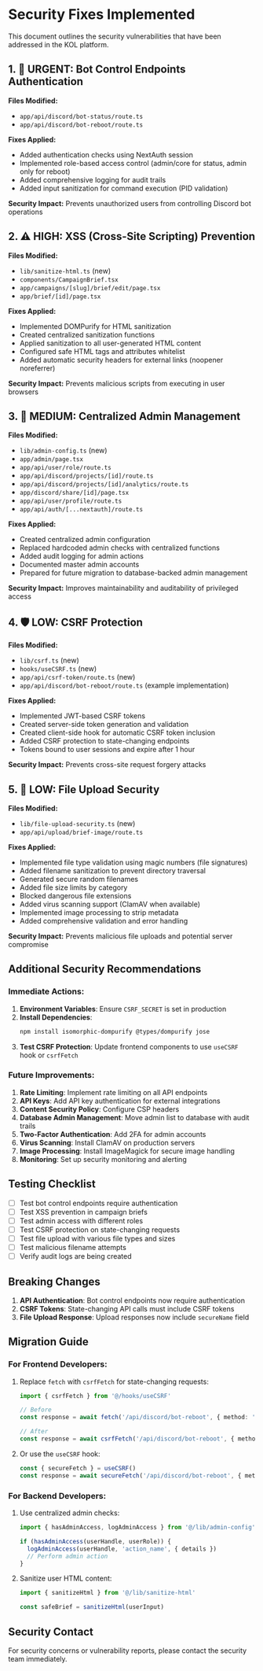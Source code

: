 # Security Fixes Implemented

This document outlines the security vulnerabilities that have been addressed in the KOL platform.

## 1. 🚨 URGENT: Bot Control Endpoints Authentication

**Files Modified:**
- `app/api/discord/bot-status/route.ts`
- `app/api/discord/bot-reboot/route.ts`

**Fixes Applied:**
- Added authentication checks using NextAuth session
- Implemented role-based access control (admin/core for status, admin only for reboot)
- Added comprehensive logging for audit trails
- Added input sanitization for command execution (PID validation)

**Security Impact:** Prevents unauthorized users from controlling Discord bot operations

## 2. ⚠️ HIGH: XSS (Cross-Site Scripting) Prevention

**Files Modified:**
- `lib/sanitize-html.ts` (new)
- `components/CampaignBrief.tsx`
- `app/campaigns/[slug]/brief/edit/page.tsx`
- `app/brief/[id]/page.tsx`

**Fixes Applied:**
- Implemented DOMPurify for HTML sanitization
- Created centralized sanitization functions
- Applied sanitization to all user-generated HTML content
- Configured safe HTML tags and attributes whitelist
- Added automatic security headers for external links (noopener noreferrer)

**Security Impact:** Prevents malicious scripts from executing in user browsers

## 3. 🔐 MEDIUM: Centralized Admin Management

**Files Modified:**
- `lib/admin-config.ts` (new)
- `app/admin/page.tsx`
- `app/api/user/role/route.ts`
- `app/api/discord/projects/[id]/route.ts`
- `app/api/discord/projects/[id]/analytics/route.ts`
- `app/discord/share/[id]/page.tsx`
- `app/api/user/profile/route.ts`
- `app/api/auth/[...nextauth]/route.ts`

**Fixes Applied:**
- Created centralized admin configuration
- Replaced hardcoded admin checks with centralized functions
- Added audit logging for admin actions
- Documented master admin accounts
- Prepared for future migration to database-backed admin management

**Security Impact:** Improves maintainability and auditability of privileged access

## 4. 🛡️ LOW: CSRF Protection

**Files Modified:**
- `lib/csrf.ts` (new)
- `hooks/useCSRF.ts` (new)
- `app/api/csrf-token/route.ts` (new)
- `app/api/discord/bot-reboot/route.ts` (example implementation)

**Fixes Applied:**
- Implemented JWT-based CSRF tokens
- Created server-side token generation and validation
- Created client-side hook for automatic CSRF token inclusion
- Added CSRF protection to state-changing endpoints
- Tokens bound to user sessions and expire after 1 hour

**Security Impact:** Prevents cross-site request forgery attacks

## 5. 📁 LOW: File Upload Security

**Files Modified:**
- `lib/file-upload-security.ts` (new)
- `app/api/upload/brief-image/route.ts`

**Fixes Applied:**
- Implemented file type validation using magic numbers (file signatures)
- Added filename sanitization to prevent directory traversal
- Generated secure random filenames
- Added file size limits by category
- Blocked dangerous file extensions
- Added virus scanning support (ClamAV when available)
- Implemented image processing to strip metadata
- Added comprehensive validation and error handling

**Security Impact:** Prevents malicious file uploads and potential server compromise

## Additional Security Recommendations

### Immediate Actions:
1. **Environment Variables**: Ensure `CSRF_SECRET` is set in production
2. **Install Dependencies**: 
   ```bash
   npm install isomorphic-dompurify @types/dompurify jose
   ```
3. **Test CSRF Protection**: Update frontend components to use `useCSRF` hook or `csrfFetch`

### Future Improvements:
1. **Rate Limiting**: Implement rate limiting on all API endpoints
2. **API Keys**: Add API key authentication for external integrations
3. **Content Security Policy**: Configure CSP headers
4. **Database Admin Management**: Move admin list to database with audit trails
5. **Two-Factor Authentication**: Add 2FA for admin accounts
6. **Virus Scanning**: Install ClamAV on production servers
7. **Image Processing**: Install ImageMagick for secure image handling
8. **Monitoring**: Set up security monitoring and alerting

## Testing Checklist

- [ ] Test bot control endpoints require authentication
- [ ] Test XSS prevention in campaign briefs
- [ ] Test admin access with different roles
- [ ] Test CSRF protection on state-changing requests
- [ ] Test file upload with various file types and sizes
- [ ] Test malicious filename attempts
- [ ] Verify audit logs are being created

## Breaking Changes

1. **API Authentication**: Bot control endpoints now require authentication
2. **CSRF Tokens**: State-changing API calls must include CSRF tokens
3. **File Upload Response**: Upload responses now include `secureName` field

## Migration Guide

### For Frontend Developers:
1. Replace `fetch` with `csrfFetch` for state-changing requests:
   ```typescript
   import { csrfFetch } from '@/hooks/useCSRF'
   
   // Before
   const response = await fetch('/api/discord/bot-reboot', { method: 'POST' })
   
   // After
   const response = await csrfFetch('/api/discord/bot-reboot', { method: 'POST' })
   ```

2. Or use the `useCSRF` hook:
   ```typescript
   const { secureFetch } = useCSRF()
   const response = await secureFetch('/api/discord/bot-reboot', { method: 'POST' })
   ```

### For Backend Developers:
1. Use centralized admin checks:
   ```typescript
   import { hasAdminAccess, logAdminAccess } from '@/lib/admin-config'
   
   if (hasAdminAccess(userHandle, userRole)) {
     logAdminAccess(userHandle, 'action_name', { details })
     // Perform admin action
   }
   ```

2. Sanitize user HTML content:
   ```typescript
   import { sanitizeHtml } from '@/lib/sanitize-html'
   
   const safeBrief = sanitizeHtml(userInput)
   ```

## Security Contact

For security concerns or vulnerability reports, please contact the security team immediately. 